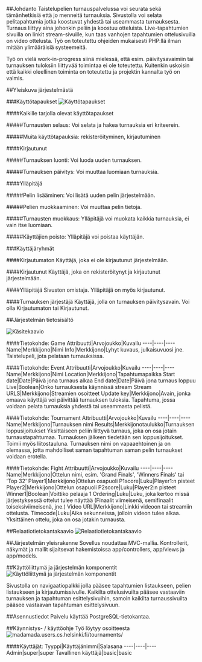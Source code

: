 ##Johdanto
Taistelupelien turnauspalvelussa voi seurata sekä tämänhetkisiä että jo menneitä turnauksia. Sivustolla voi selata pelitapahtumia jotka koostuvat yhdestä tai useammasta turnauksesta. Turnaus liittyy aina johonkin peliin ja koostuu otteluista. Live-tapahtumien sivuilla on linkit stream-sivuille, kun taas vanhojen tapahtumien ottelusivuilla on video ottelusta. Työ on toteutettu ohjeiden mukaisesti PHP:llä ilman mitään ylimääräisiä systeemeitä.

Työ on vielä work-in-progress siinä mielessä, että esim. päivitysavaimiin tai turnauksen tuloksiin liittyvää toimintaa ei ole toteutettu. Kuitenkin uskoisin että kaikki oleellinen toiminta on toteutettu ja projektin kannalta työ on valmis.



##Yleiskuva järjestelmästä

###Käyttötapaukset
![Käyttötapaukset](https://github.com/Heliozoa/Tsoha-Bootstrap/blob/master/doc/k%C3%A4ytt%C3%B6kaavio.png)

####Kaikille tarjolla olevat käyttötapaukset

#####Turnausten selaus:
Voi selata ja hakea turnauksia eri kriteerein.

#####Muita käyttötapauksia:
rekisteröityminen, kirjautuminen

####Kirjautunut

#####Turnauksen luonti:
Voi luoda uuden turnauksen.

#####Turnauksen päivitys:
Voi muuttaa luomiaan turnauksia.

####Ylläpitäjä

#####Pelin lisääminen:
Voi lisätä uuden pelin järjestelmään.

#####Pelien muokkaaminen:
Voi muuttaa pelin tietoja.

#####Turnausten muokkaus:
Ylläpitäjä voi muokata kaikkia turnauksia, ei vain itse luomiaan.

#####Käyttäjien poisto:
Ylläpitäjä voi poistaa käyttäjän.


###Käyttäjäryhmät

####Kirjautumaton
Käyttäjä, joka ei ole kirjautunut järjestelmään.

####Kirjautunut
Käyttäjä, joka on rekisteröitynyt ja kirjautunut järjestelmään.

####Ylläpitäjä
Sivuston omistaja. Ylläpitäjä on myös kirjautunut.

####Turnauksen järjestäjä
Käyttäjä, jolla on turnauksen päivitysavain. Voi olla Kirjautumaton tai Kirjautunut.



##Järjestelmän tietosisältö

![Käsitekaavio](https://github.com/Heliozoa/Tsoha-Bootstrap/blob/master/doc/k%C3%A4sitekaavio.png)

####Tietokohde: Game
Attribuutti|Arvojoukko|Kuvailu
----|----|----
Name|Merkkijono|Nimi
Info|Merkkijono|Lyhyt kuvaus, julkaisuvuosi jne.
Taistelupeli, jota pelataan turnauksissa.

####Tietokohde: Event
Attribuutti|Arvojoukko|Kuvailu
----|----|----
Name|Merkkijono|Nimi
Location|Merkkijono|Tapahtumapaikka
Start date|Date|Päivä jona turnaus alkaa
End date|Date|Päivä jona turnaus loppuu
Live|Boolean|Onko turnauksesta käynnissä stream
Stream URLS|Merkkijono|Streamien osoitteet
Update key|Merkkijono|Avain, jonka omaava käyttäjä voi päivittää turnauksen tuloksia.
Tapahtuma, jossa voidaan pelata turnauksia yhdestä tai useammasta pelistä.

####Tietokohde: Tournament
Attribuutti|Arvojoukko|Kuvailu
----|----|----
Name|Merkkijono|Turnauksen nimi
Results|Merkkijonotaulukko|Turnauksen loppusijoitukset
Yksittäiseen peliin liittyvä turnaus, joka on osa jotain turnaustapahtumaa. Turnauksen jälkeen tiedetään sen loppusijoitukset. Toimii myös liitostauluna. Turnauksen nimi on vapaaehtoinen ja on olemassa, jotta mahdolliset saman tapahtuman saman pelin turnaukset voidaan erotella.

####Tietokohde: Fight
Attribuutti|Arvojoukko|Kuvailu
----|----|----
Name|Merkkijono|Ottelun nimi, esim. 'Grand Finals', 'Winners Finals' tai 'Top 32'
Player1|Merkkijono|Ottelun osapuoli
P1score|Luku|Player1:n pisteet
Player2|Merkkijono|Ottelun osapuoli
P2score|Luku|Player2:n pisteet
Winner1|Boolean|Voittiko pelaaja 1
Ordering|Luku|Luku, joka kertoo missä järjestyksessä ottelut tulee näyttää (Finaalit viimeisenä, semifinaalit toiseksiviimeisenä, jne.)
Video URL|Merkkijono|Linkki videoon tai streamiin ottelusta.
Timecode|Luku|Aika sekunneissa, jolloin videon tulee alkaa.
Yksittäinen ottelu, joka on osa jotakin turnausta.



##Relaatiotietokantakaavio
![Relaatiotietokantakaavio](https://github.com/Heliozoa/Tsoha-Bootstrap/blob/master/doc/relaatiotietokantakaavio.png)



##Järjestelmän yleisrakenne
Sovellus noudattaa MVC-mallia. Kontrollerit, näkymät ja mallit sijaitsevat hakemistoissa app/controllers, app/views ja app/models.



##Käyttöliittymä ja järjestelmän komponentit
![Käyttöliittymä ja järjestelmän komponentit](https://github.com/Heliozoa/Tsoha-Bootstrap/blob/master/doc/kayttoliittyma_ja_jarjestelman_komponentit.png)

Sivustolla on navigaatiopalkki jolla pääsee tapahtumien listaukseen, pelien listaukseen ja kirjautumissivulle. Kaikilta ottelusivuilta pääsee vastaaviin turnauksen ja tapahtuman esittelysivuihin, samoin kaikilta turnaussivuilta pääsee vastaavan tapahtuman esittelysivuun.



##Asennustiedot
Palvelu käyttää PostgreSQL-tietokantaa.

##Käynnistys- / käyttöohje
Työ löytyy osoitteesta ![madamada.users.cs.helsinki.fi/tournaments/](http://madamada.users.cs.helsinki.fi/tournaments/)

####Käyttäjät:
Tyyppi|Käyttäjänimmi|Salasana
----|----|----
Admin|super|super
Tavallinen käyttäjä|basic|basic
    
    

